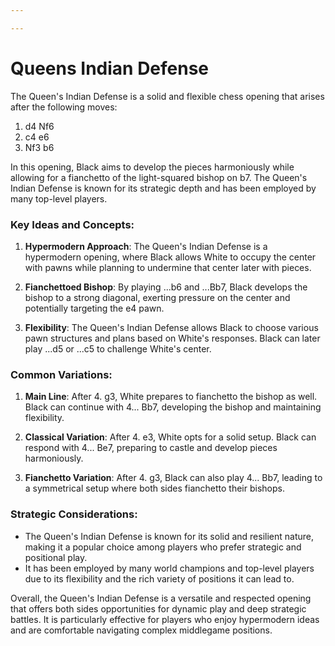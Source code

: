 ```yaml
---

---
```

# Queens Indian Defense

The Queen's Indian Defense is a solid and flexible chess opening that arises after the following moves:

1. d4 Nf6
2. c4 e6
3. Nf3 b6

In this opening, Black aims to develop the pieces harmoniously while allowing for a fianchetto of the light-squared bishop on b7. The Queen's Indian Defense is known for its strategic depth and has been employed by many top-level players.

### Key Ideas and Concepts:

1. **Hypermodern Approach**: The Queen's Indian Defense is a hypermodern opening, where Black allows White to occupy the center with pawns while planning to undermine that center later with pieces.

2. **Fianchettoed Bishop**: By playing ...b6 and ...Bb7, Black develops the bishop to a strong diagonal, exerting pressure on the center and potentially targeting the e4 pawn.

3. **Flexibility**: The Queen's Indian Defense allows Black to choose various pawn structures and plans based on White's responses. Black can later play ...d5 or ...c5 to challenge White's center.

### Common Variations:

1. **Main Line**: After 4. g3, White prepares to fianchetto the bishop as well. Black can continue with 4... Bb7, developing the bishop and maintaining flexibility.

2. **Classical Variation**: After 4. e3, White opts for a solid setup. Black can respond with 4... Be7, preparing to castle and develop pieces harmoniously.

3. **Fianchetto Variation**: After 4. g3, Black can also play 4... Bb7, leading to a symmetrical setup where both sides fianchetto their bishops.

### Strategic Considerations:

- The Queen's Indian Defense is known for its solid and resilient nature, making it a popular choice among players who prefer strategic and positional play.
- It has been employed by many world champions and top-level players due to its flexibility and the rich variety of positions it can lead to.

Overall, the Queen's Indian Defense is a versatile and respected opening that offers both sides opportunities for dynamic play and deep strategic battles. It is particularly effective for players who enjoy hypermodern ideas and are comfortable navigating complex middlegame positions.